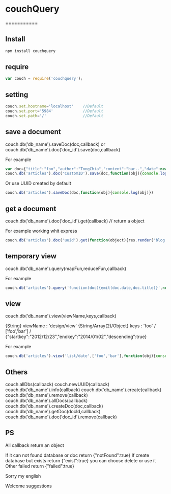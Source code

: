 # couchQuery
===========

## Install

```bash
npm install couchquery
```

## require

```js
var couch = require('couchquery');
```

## setting

```js
couch.set.hostname='localhost'    //Default
couch.set.port='5984'             //Default
couch.set.path='/'                //Default
```

## save a document

couch.db('db_name').saveDoc(doc,callback)
or
couch.db('db_name').doc('doc_id').save(doc,callback)

For example
```js
var doc={"title":"foo","author":"TongChia","content":"bar..","date":new Date()}
couch.db('articles').doc('CustomID').save(doc,function(obj){console.log(obj)})
```
Or use UUID created by default
```js
couch.db('articles').saveDoc(doc,function(obj){console.log(obj)})
```

## get a document

couch.db('db_name').doc('doc_id').get(callback)    // return a object

For example working whit express
```js
couch.db('articles').doc('uuid').get(function(object){res.render('blog', object)})
```

## temporary view

couch.db('db_name').query(mapFun,reduceFun,callback)

For example
```js
couch.db('articles').query('function(doc){emit(doc.date,doc.title)}',null,function(obj){res.send(obj)})
```

## view

couch.db('db_name').view(viewName,keys,callback)

{String} viewName : 'design/view'
{String/Array(2)/Object} keys : 'foo' / ['foo','bar'] / {"startkey":"2012/12/23","endkey":"2014/01/02","descending":true}

For example
```js
couch.db('articles').view('list/date',['foo','bar'],function(obj){console.log(obj)})
```

## Others

couch.allDbs(callback)
couch.newUUID(callback)
couch.db('db_name').info(callback)
couch.db('db_name').create(callback)
couch.db('db_name').remove(callback)
couch.db('db_name').allDocs(callback)
couch.db('db_name').createDoc(doc,callback)
couch.db('db_name').getDoc(docId,callback)
couch.db('db_name').doc('doc_id').remove(callback)


## PS

All callback return an object

If it can not found database or doc return {"notFound":true} 
If create database but exists return {"exist":true} you can choose delete or use it
Other failed return {"failed":true}

Sorry my english

Welcome suggestions








